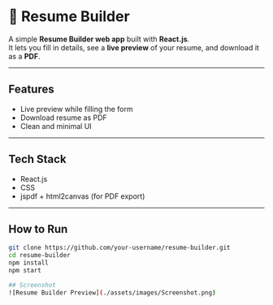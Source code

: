 # 📄 Resume Builder

A simple **Resume Builder web app** built with **React.js**.  
It lets you fill in details, see a **live preview** of your resume, and download it as a **PDF**.

---

## Features
- Live preview while filling the form  
- Download resume as PDF  
- Clean and minimal UI  

---

## Tech Stack
- React.js  
- CSS  
- jspdf + html2canvas (for PDF export)  

---

## How to Run
```bash
git clone https://github.com/your-username/resume-builder.git
cd resume-builder
npm install
npm start

## Screenshot
![Resume Builder Preview](./assets/images/Screenshot.png)

